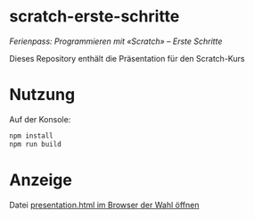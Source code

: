 # scratch-erste-schritte
*Ferienpass: Programmieren mit «Scratch» – Erste Schritte*

Dieses Repository enthält die Präsentation für den Scratch-Kurs

# Nutzung

Auf der Konsole:
```sh
npm install
npm run build
```
# Anzeige

Datei [presentation.html im Browser der Wahl öffnen](https://html-preview.github.io/?url=https://github.com/suterma/scratch-erste-schritte/blob/main/presentation.html)
